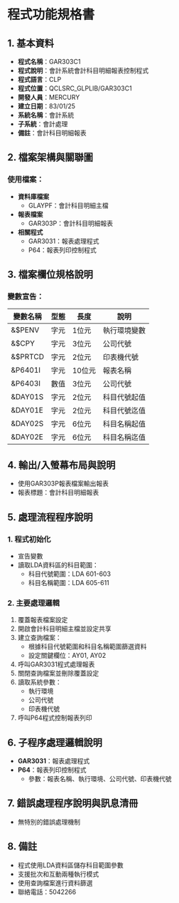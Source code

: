 # 程式功能規格書

## 1. 基本資料
- **程式名稱**：GAR303C1
- **程式說明**：會計系統會計科目明細報表控制程式
- **程式語言**：CLP
- **程式位置**：QCLSRC_GLPLIB/GAR303C1
- **開發人員**：MERCURY
- **建立日期**：83/01/25
- **系統名稱**：會計系統
- **子系統**：會計處理
- **備註**：會計科目明細報表

## 2. 檔案架構與關聯圖
### 使用檔案：
- **資料庫檔案**
  - GLAYPF：會計科目明細主檔
- **報表檔案**
  - GAR303P：會計科目明細報表
- **相關程式**
  - GAR3031：報表處理程式
  - P64：報表列印控制程式

## 3. 檔案欄位規格說明
### 變數宣告：
| 變數名稱 | 型態 | 長度 | 說明 |
|---------|------|------|------|
| &$PENV | 字元 | 1位元 | 執行環境變數 |
| &$CPY | 字元 | 3位元 | 公司代號 |
| &$PRTCD | 字元 | 2位元 | 印表機代號 |
| &P6401I | 字元 | 10位元 | 報表名稱 |
| &P6403I | 數值 | 3位元 | 公司代號 |
| &DAY01S | 字元 | 2位元 | 科目代號起值 |
| &DAY01E | 字元 | 2位元 | 科目代號迄值 |
| &DAY02S | 字元 | 6位元 | 科目名稱起值 |
| &DAY02E | 字元 | 6位元 | 科目名稱迄值 |

## 4. 輸出/入螢幕布局與說明
- 使用GAR303P報表檔案輸出報表
- 報表標題：會計科目明細報表

## 5. 處理流程程序說明
### 1. 程式初始化
- 宣告變數
- 讀取LDA資料區的科目範圍：
  * 科目代號範圍：LDA 601-603
  * 科目名稱範圍：LDA 605-611

### 2. 主要處理邏輯
1. 覆蓋報表檔案設定
2. 開啟會計科目明細主檔並設定共享
3. 建立查詢檔案：
   - 根據科目代號範圍和科目名稱範圍篩選資料
   - 設定關鍵欄位：AY01, AY02
4. 呼叫GAR3031程式處理報表
5. 關閉查詢檔案並刪除覆蓋設定
6. 讀取系統參數：
   - 執行環境
   - 公司代號
   - 印表機代號
7. 呼叫P64程式控制報表列印

## 6. 子程序處理邏輯說明
- **GAR3031**：報表處理程式
- **P64**：報表列印控制程式
  * 參數：報表名稱、執行環境、公司代號、印表機代號

## 7. 錯誤處理程序說明與訊息清冊
- 無特別的錯誤處理機制

## 8. 備註
- 程式使用LDA資料區儲存科目範圍參數
- 支援批次和互動兩種執行模式
- 使用查詢檔案進行資料篩選
- 聯絡電話：5042266 